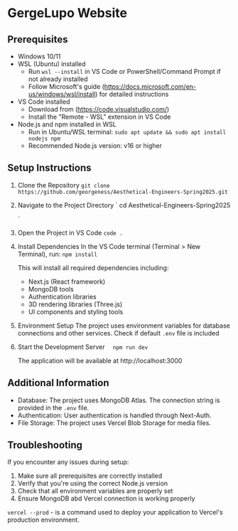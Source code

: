 # GergeLupo Website

## Prerequisites

- Windows 10/11
- WSL (Ubuntu) installed
  - Run `wsl --install` in VS Code or PowerShell/Command Prompt if not already installed
  - Follow Microsoft's guide (https://docs.microsoft.com/en-us/windows/wsl/install) for detailed instructions
- VS Code installed
  - Download from (https://code.visualstudio.com/) 
  - Install the "Remote - WSL" extension in VS Code
- Node.js and npm installed in WSL
  - Run in Ubuntu/WSL terminal:
    `
    sudo apt update && sudo apt install nodejs npm
    `
  - Recommended Node.js version: v16 or higher

## Setup Instructions

1. Clone the Repository
   `
   git clone https://github.com/georgeness/Aesthetical-Engineers-Spring2025.git
   `

2. Navigate to the Project Directory
   `
   cd Aesthetical-Engineers-Spring2025
   
   `
3. Open the Project in VS Code
   `
   code .
   `

4. Install Dependencies
   In the VS Code terminal (Terminal > New Terminal), run:
   `
   npm install
   `
   
   This will install all required dependencies including:
   - Next.js (React framework)
   - MongoDB tools
   - Authentication libraries
   - 3D rendering libraries (Three.js)
   - UI components and styling tools

5. Environment Setup
   The project uses environment variables for database connections and other services. 
   Check if default `.env` file is included

6. Start the Development Server
   `  
   npm run dev 
   `
   
   
   The application will be available at http://localhost:3000

## Additional Information

- Database: The project uses MongoDB Atlas. The connection string is provided in the `.env` file.
- Authentication: User authentication is handled through Next-Auth.
- File Storage: The project uses Vercel Blob Storage for media files.

## Troubleshooting

If you encounter any issues during setup:

1. Make sure all prerequisites are correctly installed
2. Verify that you're using the correct Node.js version
3. Check that all environment variables are properly set
4. Ensure MongoDB abd Vercel connection is working properly

` vercel --prod ` - is a command used to deploy your application to Vercel's production environment.
